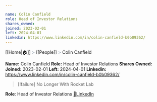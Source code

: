 ```yaml
---

name: Colin Canfield
role: Head of Investor Relations
shares_owned: 
joined: 2023-02-01
left: 2024-04-01
linkedin: https://www.linkedin.com/in/colin-canfield-b0b09362/
---
```

[[Home|🏠]] <span style="color: LightSlateGray">></span> [[People]] <span style="color: LightSlateGray">></span> Colin Canfield

**Name:** Colin Canfield
**Role:** Head of Investor Relations
**Shares Owned:** 
**Joined:** 2023-02-01
**Left:** 2024-04-01
**Linkedin:** https://www.linkedin.com/in/colin-canfield-b0b09362/

>[!failure] No Longer With Rocket Lab

**Role**: Head of Investor Relations
[🔗LinkedIn](https://www.linkedin.com/in/colin-canfield-b0b09362/)